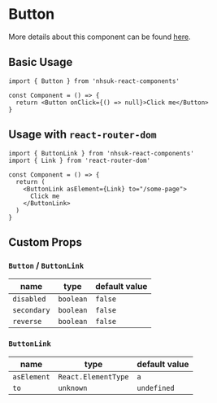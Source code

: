 # Button

More details about this component can be found [here](https://service-manual.nhs.uk/design-system/components/buttons).

## Basic Usage

```tsx
import { Button } from 'nhsuk-react-components'

const Component = () => {
  return <Button onClick={() => null}>Click me</Button>
}
```

## Usage with `react-router-dom`

```tsx
import { ButtonLink } from 'nhsuk-react-components'
import { Link } from 'react-router-dom'

const Component = () => {
  return (
    <ButtonLink asElement={Link} to="/some-page">
      Click me
    </ButtonLink>
  )
}
```

## Custom Props

### `Button` / `ButtonLink`

| name        | type      | default value |
| ----------- | --------- | ------------- |
| `disabled`  | `boolean` | `false`       |
| `secondary` | `boolean` | `false`       |
| `reverse`   | `boolean` | `false`       |

### `ButtonLink`

| name        | type                | default value |
| ----------- | ------------------- | ------------- |
| `asElement` | `React.ElementType` | `a`           |
| `to`        | `unknown`           | `undefined`   |
